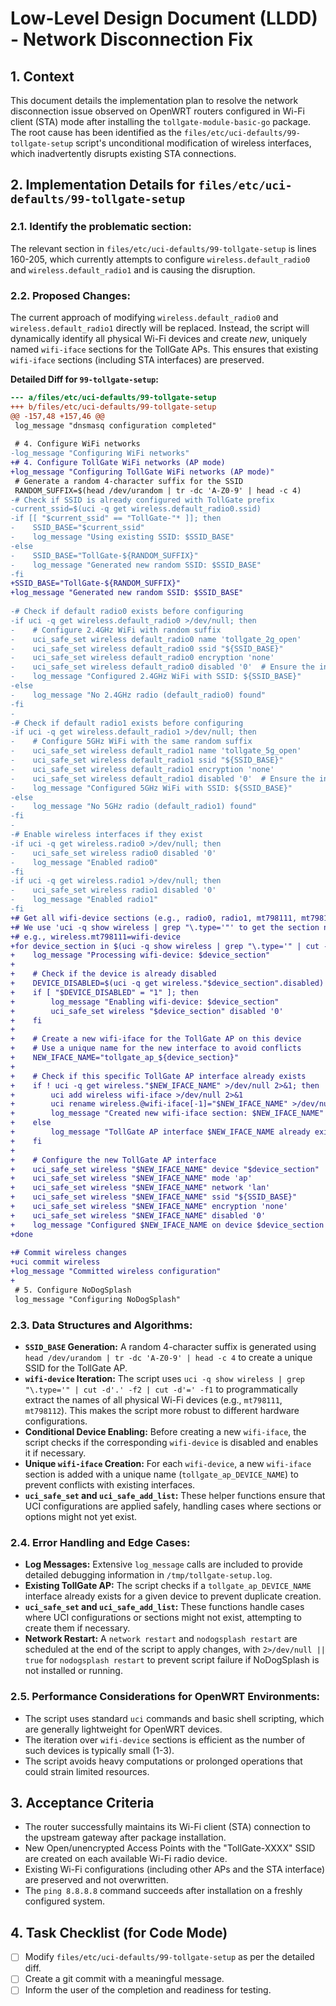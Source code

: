 # Low-Level Design Document (LLDD) - Network Disconnection Fix

## 1. Context
This document details the implementation plan to resolve the network disconnection issue observed on OpenWRT routers configured in Wi-Fi client (STA) mode after installing the `tollgate-module-basic-go` package. The root cause has been identified as the `files/etc/uci-defaults/99-tollgate-setup` script's unconditional modification of wireless interfaces, which inadvertently disrupts existing STA connections.

## 2. Implementation Details for `files/etc/uci-defaults/99-tollgate-setup`

### 2.1. Identify the problematic section:
The relevant section in `files/etc/uci-defaults/99-tollgate-setup` is lines 160-205, which currently attempts to configure `wireless.default_radio0` and `wireless.default_radio1` and is causing the disruption.

### 2.2. Proposed Changes:

The current approach of modifying `wireless.default_radio0` and `wireless.default_radio1` directly will be replaced. Instead, the script will dynamically identify all physical Wi-Fi devices and create *new*, uniquely named `wifi-iface` sections for the TollGate APs. This ensures that existing `wifi-iface` sections (including STA interfaces) are preserved.

**Detailed Diff for `99-tollgate-setup`:**

```diff
--- a/files/etc/uci-defaults/99-tollgate-setup
+++ b/files/etc/uci-defaults/99-tollgate-setup
@@ -157,48 +157,46 @@
 log_message "dnsmasq configuration completed"
 
 # 4. Configure WiFi networks
-log_message "Configuring WiFi networks"
+# 4. Configure TollGate WiFi networks (AP mode)
+log_message "Configuring TollGate WiFi networks (AP mode)"
 # Generate a random 4-character suffix for the SSID
 RANDOM_SUFFIX=$(head /dev/urandom | tr -dc 'A-Z0-9' | head -c 4)
-# Check if SSID is already configured with TollGate prefix
-current_ssid=$(uci -q get wireless.default_radio0.ssid)
-if [[ "$current_ssid" == "TollGate-"* ]]; then
-    SSID_BASE="$current_ssid"
-    log_message "Using existing SSID: $SSID_BASE"
-else
-    SSID_BASE="TollGate-${RANDOM_SUFFIX}"
-    log_message "Generated new random SSID: $SSID_BASE"
-fi
+SSID_BASE="TollGate-${RANDOM_SUFFIX}"
+log_message "Generated new random SSID: $SSID_BASE"
 
-# Check if default radio0 exists before configuring
-if uci -q get wireless.default_radio0 >/dev/null; then
-    # Configure 2.4GHz WiFi with random suffix
-    uci_safe_set wireless default_radio0 name 'tollgate_2g_open'
-    uci_safe_set wireless default_radio0 ssid "${SSID_BASE}"
-    uci_safe_set wireless default_radio0 encryption 'none'
-    uci_safe_set wireless default_radio0 disabled '0'  # Ensure the interface is enabled
-    log_message "Configured 2.4GHz WiFi with SSID: ${SSID_BASE}"
-else
-    log_message "No 2.4GHz radio (default_radio0) found"
-fi
-
-# Check if default radio1 exists before configuring
-if uci -q get wireless.default_radio1 >/dev/null; then
-    # Configure 5GHz WiFi with the same random suffix
-    uci_safe_set wireless default_radio1 name 'tollgate_5g_open'
-    uci_safe_set wireless default_radio1 ssid "${SSID_BASE}"
-    uci_safe_set wireless default_radio1 encryption 'none'
-    uci_safe_set wireless default_radio1 disabled '0'  # Ensure the interface is enabled
-    log_message "Configured 5GHz WiFi with SSID: ${SSID_BASE}"
-else
-    log_message "No 5GHz radio (default_radio1) found"
-fi
-
-# Enable wireless interfaces if they exist
-if uci -q get wireless.radio0 >/dev/null; then
-    uci_safe_set wireless radio0 disabled '0'
-    log_message "Enabled radio0"
-fi
-if uci -q get wireless.radio1 >/dev/null; then
-    uci_safe_set wireless radio1 disabled '0'
-    log_message "Enabled radio1"
-fi
+# Get all wifi-device sections (e.g., radio0, radio1, mt798111, mt798112)
+# We use 'uci -q show wireless | grep "\.type='"' to get the section name
+# e.g., wireless.mt798111=wifi-device
+for device_section in $(uci -q show wireless | grep "\.type='" | cut -d'.' -f2 | cut -d'=' -f1); do
+    log_message "Processing wifi-device: $device_section"
+    
+    # Check if the device is already disabled
+    DEVICE_DISABLED=$(uci -q get wireless."$device_section".disabled)
+    if [ "$DEVICE_DISABLED" = "1" ]; then
+        log_message "Enabling wifi-device: $device_section"
+        uci_safe_set wireless "$device_section" disabled '0'
+    fi
+
+    # Create a new wifi-iface for the TollGate AP on this device
+    # Use a unique name for the new interface to avoid conflicts
+    NEW_IFACE_NAME="tollgate_ap_${device_section}"
+    
+    # Check if this specific TollGate AP interface already exists
+    if ! uci -q get wireless."$NEW_IFACE_NAME" >/dev/null 2>&1; then
+        uci add wireless wifi-iface >/dev/null 2>&1
+        uci rename wireless.@wifi-iface[-1]="$NEW_IFACE_NAME" >/dev/null 2>&1
+        log_message "Created new wifi-iface section: $NEW_IFACE_NAME"
+    else
+        log_message "TollGate AP interface $NEW_IFACE_NAME already exists."
+    fi
+
+    # Configure the new TollGate AP interface
+    uci_safe_set wireless "$NEW_IFACE_NAME" device "$device_section"
+    uci_safe_set wireless "$NEW_IFACE_NAME" mode 'ap'
+    uci_safe_set wireless "$NEW_IFACE_NAME" network 'lan'
+    uci_safe_set wireless "$NEW_IFACE_NAME" ssid "${SSID_BASE}"
+    uci_safe_set wireless "$NEW_IFACE_NAME" encryption 'none'
+    uci_safe_set wireless "$NEW_IFACE_NAME" disabled '0'
+    log_message "Configured $NEW_IFACE_NAME on device $device_section with SSID: ${SSID_BASE}"
+done
 
+# Commit wireless changes
+uci commit wireless
+log_message "Committed wireless configuration"
+
 # 5. Configure NoDogSplash
 log_message "Configuring NoDogSplash"
```

### 2.3. Data Structures and Algorithms:

*   **`SSID_BASE` Generation:** A random 4-character suffix is generated using `head /dev/urandom | tr -dc 'A-Z0-9' | head -c 4` to create a unique SSID for the TollGate AP.
*   **`wifi-device` Iteration:** The script uses `uci -q show wireless | grep "\.type='" | cut -d'.' -f2 | cut -d'=' -f1` to programmatically extract the names of all physical Wi-Fi devices (e.g., `mt798111`, `mt798112`). This makes the script more robust to different hardware configurations.
*   **Conditional Device Enabling:** Before creating a new `wifi-iface`, the script checks if the corresponding `wifi-device` is disabled and enables it if necessary.
*   **Unique `wifi-iface` Creation:** For each `wifi-device`, a new `wifi-iface` section is added with a unique name (`tollgate_ap_DEVICE_NAME`) to prevent conflicts with existing interfaces.
*   **`uci_safe_set` and `uci_safe_add_list`:** These helper functions ensure that UCI configurations are applied safely, handling cases where sections or options might not yet exist.

### 2.4. Error Handling and Edge Cases:

*   **Log Messages:** Extensive `log_message` calls are included to provide detailed debugging information in `/tmp/tollgate-setup.log`.
*   **Existing TollGate AP:** The script checks if a `tollgate_ap_DEVICE_NAME` interface already exists for a given device to prevent duplicate creation.
*   **`uci_safe_set` and `uci_safe_add_list`:** These functions handle cases where UCI configurations or sections might not exist, attempting to create them if necessary.
*   **Network Restart:** A `network restart` and `nodogsplash restart` are scheduled at the end of the script to apply changes, with `2>/dev/null || true` for `nodogsplash restart` to prevent script failure if NoDogSplash is not installed or running.

### 2.5. Performance Considerations for OpenWRT Environments:
*   The script uses standard `uci` commands and basic shell scripting, which are generally lightweight for OpenWRT devices.
*   The iteration over `wifi-device` sections is efficient as the number of such devices is typically small (1-3).
*   The script avoids heavy computations or prolonged operations that could strain limited resources.

## 3. Acceptance Criteria

*   The router successfully maintains its Wi-Fi client (STA) connection to the upstream gateway after package installation.
*   New Open/unencrypted Access Points with the "TollGate-XXXX" SSID are created on each available Wi-Fi radio device.
*   Existing Wi-Fi configurations (including other APs and the STA interface) are preserved and not overwritten.
*   The `ping 8.8.8.8` command succeeds after installation on a freshly configured system.

## 4. Task Checklist (for Code Mode)

*   [ ] Modify `files/etc/uci-defaults/99-tollgate-setup` as per the detailed diff.
*   [ ] Create a git commit with a meaningful message.
*   [ ] Inform the user of the completion and readiness for testing.